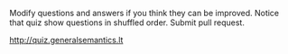 Modify questions and answers if you think they can be improved.
Notice that quiz show questions in shuffled order.
Submit pull request.

http://quiz.generalsemantics.lt